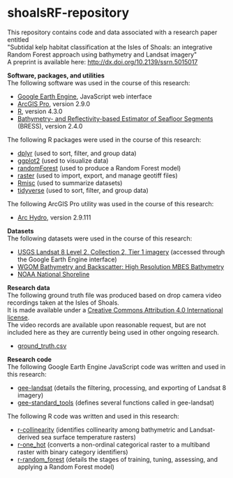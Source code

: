 # shoalsRF-repository
This repository contains code and data associated with a research paper entitled  
"Subtidal kelp habitat classification at the Isles of Shoals: an integrative Random Forest approach using bathymetry and Landsat imagery"  
A preprint is available here: http://dx.doi.org/10.2139/ssrn.5015017 

**Software, packages, and utilities**  
The following software was used in the course of this research:
- [Google Earth Engine](https://earthengine.google.com/), JavaScript web interface
- [ArcGIS Pro](https://www.esri.com/en-us/arcgis/products/arcgis-pro/overview), version 2.9.0
- [R](https://www.r-project.org/), version 4.3.0
- [Bathymetry- and Reflectivity-based Estimator of Seafloor Segments](https://www.hydroffice.org/bress/main) (BRESS), version 2.4.0

The following R packages were used in the course of this research:
- [dplyr](https://cran.r-project.org/web/packages/dplyr/index.html) (used to sort, filter, and group data)
- [ggplot2](https://cran.r-project.org/web/packages/ggplot2/index.html) (used to visualize data)
- [randomForest](https://cran.r-project.org/web/packages/randomForest/index.html) (used to produce a Random Forest model)
- [raster](https://cran.r-project.org/web/packages/raster/index.html) (used to import, export, and manage geotiff files)
- [Rmisc](https://cran.r-project.org/web/packages/Rmisc/index.html) (used to summarize datasets)
- [tidyverse](https://cran.r-project.org/web/packages/tidyverse/index.html) (used to sort, filter, and group data)

The following ArcGIS Pro utility was used in the course of this research:
- [Arc Hydro](https://www.esri.com/en-us/industries/water-resources/arc-hydro), version 2.9.111

**Datasets**  
The following datasets were used in the course of this research:
- [USGS Landsat 8 Level 2, Collection 2, Tier 1 imagery](https://developers.google.com/earth-engine/datasets/catalog/LANDSAT_LC08_C02_T1_L2) (accessed through the Google Earth Engine interface)
- [WGOM Bathymetry and Backscatter: High Resolution MBES Bathymetry](https://ccom.unh.edu/project/wgom-bathbackscatter)
- [NOAA National Shoreline](https://shoreline.noaa.gov/national.html)

**Research data**  
The following ground truth file was produced based on drop camera video recordings taken at the Isles of Shoals.  
It is made available under a [Creative Commons Attribution 4.0 International license](https://creativecommons.org/licenses/by/4.0/).  
The video records are available upon reasonable request, but are not included here as they are currently being used in other ongoing research.  
- [ground_truth.csv](https://github.com/c-tyler/shoalsRF-private/blob/main/ground_truth.csv)

**Research code**  
The following Google Earth Engine JavaScript code was written and used in this research:
- [gee-landsat](https://github.com/c-tyler/shoalsRF-private/blob/main/gee-landsat.md) (details the filtering, processing, and exporting of Landsat 8 imagery)
- [gee-standard_tools](https://github.com/c-tyler/shoalsRF-private/blob/main/gee-standard_tools.md) (defines several functions called in gee-landsat)

The following R code was written and used in this research:
- [r-collinearity](https://github.com/c-tyler/shoalsRF-private/blob/main/r-collinearity.md) (identifies collinearity among bathymetric and Landsat-derived sea surface temperature rasters)
- [r-one_hot](https://github.com/c-tyler/shoalsRF-private/blob/main/r-one_hot.md) (converts a non-ordinal categorical raster to a multiband raster with binary category identifiers)
- [r-random_forest](https://github.com/c-tyler/shoalsRF-private/blob/main/r-random_forest.md) (details the stages of training, tuning, assessing, and applying a Random Forest model)
